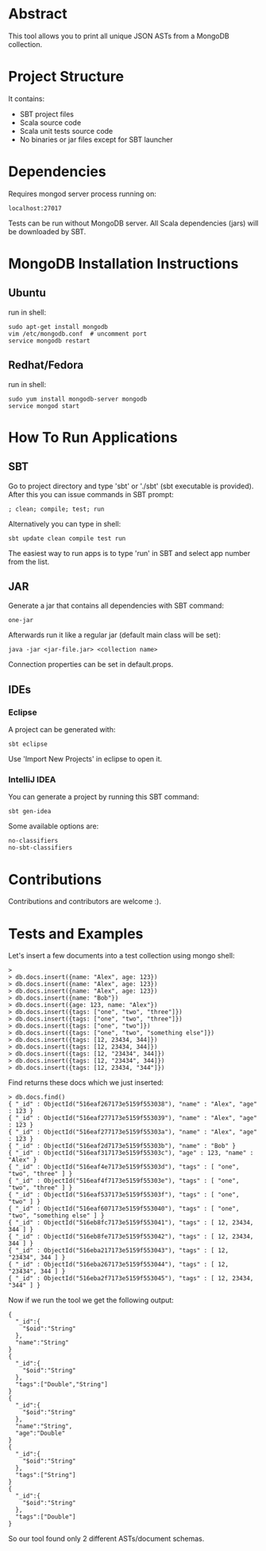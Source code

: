 Abstract
====================

This tool allows you to print all unique JSON ASTs from
a MongoDB collection.

Project Structure
====================

It contains:
* SBT project files
* Scala source code
* Scala unit tests source code
* No binaries or jar files except for SBT launcher

Dependencies
====================

Requires mongod server process running on:

    localhost:27017

Tests can be run without MongoDB server.
All Scala dependencies (jars) will be downloaded by SBT.

MongoDB Installation Instructions
====================
Ubuntu
-------------
run in shell:

    sudo apt-get install mongodb
    vim /etc/mongodb.conf  # uncomment port
    service mongodb restart

Redhat/Fedora
-------------
run in shell:

    sudo yum install mongodb-server mongodb
    service mongod start

How To Run Applications
====================

SBT
-------------
Go to project directory and type 'sbt' or './sbt' (sbt executable is provided).
After this you can issue commands in SBT prompt:

    ; clean; compile; test; run

Alternatively you can type in shell:

    sbt update clean compile test run

The easiest way to run apps is to type 'run' in SBT and select app number from the list.

JAR
-------------
Generate a jar that contains all dependencies with SBT command:

    one-jar

Afterwards run it like a regular jar (default main class will be set):

    java -jar <jar-file.jar> <collection name>

Connection properties can be set in default.props.

IDEs
-------------
### Eclipse
A project can be generated with:

    sbt eclipse
    
Use 'Import New Projects' in eclipse to open it.

### IntelliJ IDEA
You can generate a project by running this SBT command:

    sbt gen-idea
    
Some available options are:

    no-classifiers
    no-sbt-classifiers

Contributions
====================
Contributions and contributors are welcome :).

Tests and Examples
====================
Let's insert a few documents into a test collection using mongo shell:

    > 
    > db.docs.insert({name: "Alex", age: 123})
    > db.docs.insert({name: "Alex", age: 123})
    > db.docs.insert({name: "Alex", age: 123})
    > db.docs.insert({name: "Bob"})
    > db.docs.insert({age: 123, name: "Alex"})
    > db.docs.insert({tags: ["one", "two", "three"]})
    > db.docs.insert({tags: ["one", "two", "three"]})
    > db.docs.insert({tags: ["one", "two"]})
    > db.docs.insert({tags: ["one", "two", "something else"]})
    > db.docs.insert({tags: [12, 23434, 344]})
    > db.docs.insert({tags: [12, 23434, 344]})
    > db.docs.insert({tags: [12, "23434", 344]})
    > db.docs.insert({tags: [12, "23434", 344]})
    > db.docs.insert({tags: [12, 23434, "344"]})

Find returns these docs which we just inserted:

    > db.docs.find()
    { "_id" : ObjectId("516eaf267173e5159f553038"), "name" : "Alex", "age" : 123 }
    { "_id" : ObjectId("516eaf277173e5159f553039"), "name" : "Alex", "age" : 123 }
    { "_id" : ObjectId("516eaf277173e5159f55303a"), "name" : "Alex", "age" : 123 }
    { "_id" : ObjectId("516eaf2d7173e5159f55303b"), "name" : "Bob" }
    { "_id" : ObjectId("516eaf317173e5159f55303c"), "age" : 123, "name" : "Alex" }
    { "_id" : ObjectId("516eaf4e7173e5159f55303d"), "tags" : [ "one", "two", "three" ] }
    { "_id" : ObjectId("516eaf4f7173e5159f55303e"), "tags" : [ "one", "two", "three" ] }
    { "_id" : ObjectId("516eaf537173e5159f55303f"), "tags" : [ "one", "two" ] }
    { "_id" : ObjectId("516eaf607173e5159f553040"), "tags" : [ "one", "two", "something else" ] }
    { "_id" : ObjectId("516eb8fc7173e5159f553041"), "tags" : [ 12, 23434, 344 ] }
    { "_id" : ObjectId("516eb8fe7173e5159f553042"), "tags" : [ 12, 23434, 344 ] }
    { "_id" : ObjectId("516eba217173e5159f553043"), "tags" : [ 12, "23434", 344 ] }
    { "_id" : ObjectId("516eba267173e5159f553044"), "tags" : [ 12, "23434", 344 ] }
    { "_id" : ObjectId("516eba2f7173e5159f553045"), "tags" : [ 12, 23434, "344" ] }

Now if we run the tool we get the following output:

    {
      "_id":{
        "$oid":"String"
      },
      "name":"String"
    }
    {
      "_id":{
        "$oid":"String"
      },
      "tags":["Double","String"]
    }
    {
      "_id":{
        "$oid":"String"
      },
      "name":"String",
      "age":"Double"
    }
    {
      "_id":{
        "$oid":"String"
      },
      "tags":["String"]
    }
    {
      "_id":{
        "$oid":"String"
      },
      "tags":["Double"]
    }

So our tool found only 2 different ASTs/document schemas.

